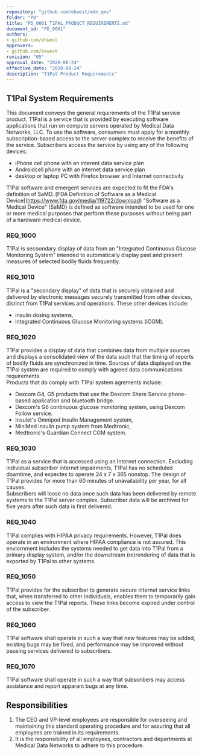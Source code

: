 ```yaml
---
repository: "github.com/ehwest/mdn_qms"
folder: "PD"
title: "PD_0001_T1PAL_PRODUCT_REQUIREMENTS.md"
document_id: "PD_0001"
authors:
- github.com/ehwest
approvers:
- github.com/bewest
revision: "05"
approval_date: "2020-08-24"
effective_date: "2020-08-24"
description: "T1Pal Product Requirements"
---
```



## T1Pal System Requirements

This document conveys the general requirements of the T1Pal service product.
T1Pal is a service that is provided by executing software applications that 
run on compute servers operated by
Medical Data Networks, LLC.   To use the software, consumers must apply for a monthly subscription-based
access to the server complex to receive the benefits of the service.
Subscribers access the service by using any of the following devices:
+ iPhone cell phone with an interent data service plan
+ Androidcell phone with an internet  data service plan
+ desktop or laptop PC with Firefox browser and Internet connectivity

T1Pal software and emergent services are expected to fit the FDA's
definition of SaMD.
[FDA Definition of Software as a Medical Device[(https://www.fda.gov/media/119722/download)
"Software as a Medical Device" (SaMD) is defined as software intended to be
used for one or more medical purposes that perform these purposes without being part of a hardware
medical device.

### REQ_1000
T1Pal is secoondary display of data from an "Integrated Continuous Glucose Monitoring System" intended to automatically display
past and present measures of selected bodily fluids frequently.   

### REQ_1010
T1Pal is a "secondary display" of data that is securely obtained and delivered by electronic messages securely transmitted from other devices, distinct from T1Pal services and operations.
These other devices include:  
+ insulin dosing systems, 
+ integrated Continuous Glucose Monitoring systems (iCGM).

### REQ_1020
T1Pal provides a display of data that combines data from multiple sources and displays a consolidated view of the data such that the timing of reports of bodily fluids are synchronized in time.
Sources of data displayed on the T1Pal system are required to comply with agreed data communications requirements.  
Products that do comply with T1Pal system agrements include:  
+ Dexcom G4, G5 products that use the Dexcom Share Service phone-based application and bluetooth bridge.
+ Dexcom's G6 continuous glucose monitoring system, using Dexcom Follow service. 
+ Insulet's Omnipod Insulin Management system, 
+ MiniMed insulin pump system from Medtronic, 
+ Medtronic's Guardian Connect CGM system.


### REQ_1030
T1Pal as a service that is accessed using an Internet connection. Excluding individual subscriber internet impairments, T1Pal has no scheduled downtime, and expectes to operate 24 x 7 x 365 nonstop. 
The design of T1Pal provides for more than 60 minutes of unavailability per year, for all causes.  
Subscribers will loose no data once such data has been delivered by remote systems to the T1Pal server complex.
Subscriber data will be archived for five years after such data is first delivered.

### REQ_1040
T1Pal complies with HIPAA privacy requirements.  However, T1Pal does operate in an environment where HIPAA compliance is not assured.  This enviornment includes the systems needed to get data into T1Pal from a primary display system, and/or the downstream (re)rendering of data that is exported by T1Pal to other systems.

### REQ_1050
T1Pal provides for the subscriber to generate secure internet service links that, when transferred to other individuals, enables them to temporarily gain access to view the T1Pal reports.
These links become expired under control of the subscriber.

### REQ_1060
T1Pal software shall operate in such a way that new features may be added, existing bugs may be fixed, and performance may be improved without pausing services delivered to subscribers.

### REQ_1070
T1Pal software shall operate in such a way that subscribers may access assistance and report apparant bugs at any time.





## Responsibilities

1. The CEO and VP-level employees are responsible for overseeing and maintaining this standard operating procedure and for assuring that all employees are trained in its requirements.
2. It is the responsibility of all employees, contractors and departments at Medical Data Networks to adhere to this procedure.
